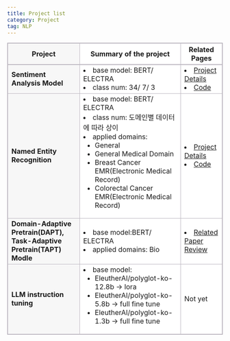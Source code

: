 ```yaml
---
title: Project list
category: Project
tag: NLP
---
```


<html>
  <head>
    <style type="text/css">
      .line{border-bottom: 1px solid #BDB8C1;}
      .line2{border-bottom: 2px solid #BDB8C1;}
      .line3{border-bottom: 1px solid #BDB8C1; background-color: #F7F7F7;}
      .line4{border-bottom: 2px solid #BDB8C1; background-color: #F7F7F7;}
      table, th, td {
         border:1px solid #BDB8C1;
         background-color: #FFFFFF;
       }
    </style>
   </head>
   <body>
     <table style="border-collapse:collapse">
       <tr>
         <th class="line4" bgcolor="#F8F7F9">Project</th>
         <th class="line2">Summary of the project</th><th class="line2">Related Pages</th>
       </tr>
       <tr>
         <td class="line3"><strong>Sentiment Analysis Model</strong></td>
         <td class="line">
           <li>base model: BERT/ ELECTRA</li>
           <li>class num: 34/ 7/ 3</li>
         </td>
         <td class="line">
           <li><a href="https://finddme.github.io/development/2022/09/25/SentimentAnalysis/">Project Details</a></li>
           <li><a href="https://github.com/finddme/Sentiment_analysis">Code</a></li>
         </td>
       </tr>
       <tr>
         <td class="line3"><strong>Named Entity Recognition</strong></td>
         <td class="line">
           <li>base model: BERT/ ELECTRA</li>
           <li>class num: 도메인별 데이터에 따라 상이</li>
           <li>applied domains:
             <ul>
               <li>General</li>
               <li>General Medical Domain</li>
               <li>Breast Cancer EMR(Electronic Medical Record)</li>
               <li>Colorectal Cancer EMR(Electronic Medical Record)</li>
             </ul>
           </li>
         </td>
         <td class="line">
           <li><a href="https://finddme.github.io/development/2022/09/24/NER/">Project Details</a></li>
           <li><a href="https://github.com/finddme/NER_electra">Code</a></li>
         </td>
       </tr>
       <tr>
         <td class="line3"><strong>Domain-Adaptive Pretrain(DAPT),<br> Task-Adaptive Pretrain(TAPT) Modle</strong></td>
         <td class="line">
           <li>base model:BERT/ ELECTRA</li>
           <li>applied domains: Bio</li>
         </td>
         <td class="line">
           <li><a href="https://finddme.github.io/natural%20language%20processing/2022/11/29/DAPT/">Related Paper Review</a></li>
         </td>
       </tr>
       <tr>
         <td class="line3"><strong>LLM instruction tuning</strong></td>
         <td class="line">
           <li>base model:
             <ul>
               <li>EleutherAI/polyglot-ko-12.8b → lora</li>
               <li>EleutherAI/polyglot-ko-5.8b → full fine tune</li>
               <li>EleutherAI/polyglot-ko-1.3b → full fine tune</li>
             </ul>
           </li>
         </td>
         <td class="line">Not yet</td>
       </tr>
   </table>
 </body>
</html>




